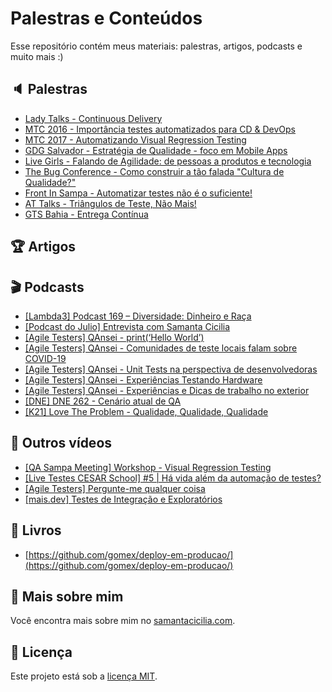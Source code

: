 # Palestras e Conteúdos

Esse repositório contém meus materiais: palestras, artigos, podcasts e muito mais :)

## :speaker: Palestras

- [Lady Talks - Continuous Delivery](./lady-talks.md)
- [MTC 2016 - Importância testes automatizados para CD & DevOps](./mtc-2016.md)
- [MTC 2017 - Automatizando Visual Regression Testing](./mtc-2017.md)
- [GDG Salvador - Estratégia de Qualidade - foco em Mobile Apps](./gdg-salvador.md)
- [Live Girls - Falando de Agilidade: de pessoas a produtos e tecnologia](./live-girls.md)
- [The Bug Conference - Como construir a tão falada "Cultura de Qualidade?"](./the-bug-conference.md)
- [Front In Sampa - Automatizar testes não é o suficiente!](./front-in-sampa.md)
- [AT Talks - Triângulos de Teste, Não Mais!](./at-talks.md)
- [GTS Bahia - Entrega Contínua](./gts-bahia.md)

## :trophy: Artigos


## :clapper: Podcasts

- [[Lambda3] Podcast 169 – Diversidade: Dinheiro e Raça](https://soundcloud.com/lambdatres/169-diversidade-dinheiro-e-raca)
- [[Podcast do Julio] Entrevista com Samanta Cicilia](https://anchor.fm/juliodelimas/episodes/Episdio-1-Evoluo-da-minha-carreira--entrevista-com-Samanta-Cicilia-e-desafios-na-adoo-do-Cucumber-eain20/a-a1d0fo3)
- [[Agile Testers] QAnsei - print(‘Hello World’)](https://anchor.fm/qansei/episodes/printHello-World-ed4jui/a-a20jvmg)
- [[Agile Testers] QAnsei - Comunidades de teste locais falam sobre COVID-19](https://anchor.fm/qansei/episodes/Comunidades-de-teste-locais-falam-sobre-COVID-19-eeh7g7/a-a29p5f5)
- [[Agile Testers] QAnsei - Unit Tests na perspectiva de desenvolvedoras](https://anchor.fm/qansei/episodes/Unit-Tests-na-perspectiva-de-desenvolvedoras-ef1fjj/a-a2cvq1e)
- [[Agile Testers] QAnsei - Experiências Testando Hardware](https://anchor.fm/qansei/episodes/Experincias-testando-Hardware-efl4ts/a-a2gn7ck)
- [[Agile Testers] QAnsei - Experiências e Dicas de trabalho no exterior](https://anchor.fm/qansei/episodes/Experincias-e-Dicas-de-trabalho-no-exterior-egci1j/a-a2krvoq)
- [[DNE] DNE 262 - Cenário atual de QA](https://devnaestrada.com.br/2020/07/10/cenario-atual-qa.html)
- [[K21] Love The Problem - Qualidade, Qualidade, Qualidade](https://open.spotify.com/episode/5Xd9DGqAztKP4yG82ytz2j?si=U0cYOCTFTQCuqX39rGG5RQ)

## :movie_camera: Outros vídeos

- [[QA Sampa Meeting] Workshop - Visual Regression Testing](https://youtu.be/DW6hUyiW2qE)
- [[Live Testes CESAR School] #5 | Há vida além da automação de testes?](https://youtu.be/8eOWy9ByTWE)
- [[Agile Testers] Pergunte-me qualquer coisa](https://youtu.be/PXz38s8qq_Q)
- [[mais.dev] Testes de Integração e Exploratórios](https://youtu.be/GThxc2i-E80)


## :green_book: Livros

- [https://github.com/gomex/deploy-em-producao/](https://github.com/gomex/deploy-em-producao/)

## :dart: Mais sobre mim

Você encontra mais sobre mim no [samantacicilia.com](http://samantacicilia.com/).


## :memo: Licença

Este projeto está sob a [licença MIT](./LICENSE).